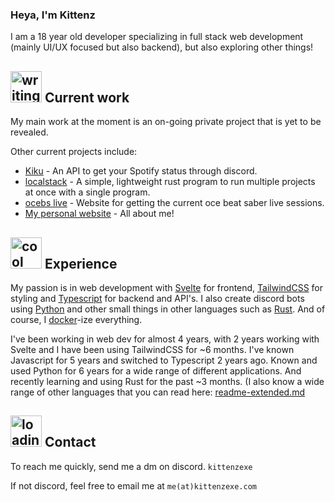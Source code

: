 ### Heya, I'm Kittenz

I am a 18 year old developer specializing in full stack web development (mainly UI/UX focused but also backend), but also exploring other things!

<h2><img src="https://github.com/KittenzExe/KittenzExe/assets/67358250/2f90a34c-cebd-481e-9af2-69a890abd685" alt="writing" height="50px"> Current work</h2>

My main work at the moment is an on-going private project that is yet to be revealed.

Other current projects include:
- [Kiku](https://github.com/kittenzexe/kiku) - An API to get your Spotify status through discord.
- [localstack](https://github.com/kittenzexe/localstack) - A simple, lightweight rust program to run multiple projects at once with a single program.
- [ocebs live](https://github.com/kittenzexe/ocebs-live) - Website for getting the current oce beat saber live sessions.
- [My personal website](https://kittenzexe.com) - All about me!

<h2><img src="https://github.com/KittenzExe/KittenzExe/assets/67358250/9b19271d-9233-41ec-ad97-a39981ea8aea" alt="cool" height="50px"> Experience</h2>
  
My passion is in web development with [Svelte](https://svelte.dev) for frontend, [TailwindCSS](https://tailwindcss.com/) for styling and [Typescript](https://www.typescriptlang.org/) for backend and API's. I also create discord bots using [Python](https://www.python.org/) and other small things in other languages such as [Rust](https://www.rust-lang.org/). And of course, I [docker](https://www.docker.com/)-ize everything.

I've been working in web dev for almost 4 years, with 2 years working with Svelte and I have been using TailwindCSS for ~6 months. I've known Javascript for 5 years and switched to Typescript 2 years ago. Known and used Python for 6 years for a wide range of different applications. And recently learning and using Rust for the past ~3 months. (I also know a wide range of other languages that you can read here: [readme-extended.md](https://github.com/KittenzExe/KittenzExe/blob/main/readme-extended.md#list-of-all-resources-and-languages-i-use-and-know)

<h2><img src="https://github.com/KittenzExe/KittenzExe/assets/67358250/87fc1f29-814d-4bf6-9bda-cfbf39e53e1c" alt="loading" height="50px"> Contact</h2>

To reach me quickly, send me a dm on discord. `kittenzexe`

If not discord, feel free to email me at `me(at)kittenzexe.com`

